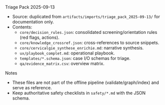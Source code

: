 Triage Pack 2025-09-13

- Source: duplicated from `artifacts/imports/triage_pack_2025-09-13/` for documentation only.
- Contents:
  - `core/decision_rules.json`: consolidated screening/orientation rules (red flags, actions).
  - `core/knowledge_crossref.json`: cross-references to source snippets.
  - `core/cervicalgie_synthese_enrichie.md`: narrative synthesis.
  - `ux/playbook_complet.md`: operational playbook.
  - `templates/*.schema.json`: case I/O schemas for triage.
  - `qa/evidence_matrix.csv`: overview matrix.

Notes
- These files are not part of the offline pipeline (validate/graph/index) and serve as reference.
- Keep authoritative safety checklists in `safety/*.md` with the JSON schema.
